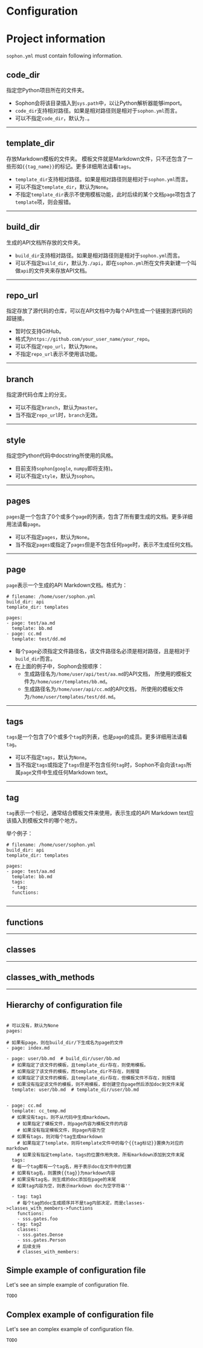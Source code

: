 # Configuration

# Project information

`sophon.yml` must contain following information.

## code_dir

指定您Python项目所在的文件夹。

- Sophon会将该目录插入到`sys.path`中，以让Python解析器能够import。
- `code_dir`支持相对路径。如果是相对路径则是相对于`sophon.yml`而言。
- 可以不指定`code_dir`，默认为`.`。

---

## template_dir

存放Markdown模板的文件夹。
模板文件就是Markdown文件，只不还包含了一些形如`{{tag_name}}`的标记。更多详细用法请看`tags`。

- `template_dir`支持相对路径。如果是相对路径则是相对于`sophon.yml`而言。
- 可以不指定`template_dir`，默认为`None`。
- 不指定`template_dir`表示不使用模板功能，此时后续的某个文档`page`项包含了`template`项，则会报错。

---

## build_dir

生成的API文档所存放的文件夹。

- `build_dir`支持相对路径。如果是相对路径则是相对于`sophon.yml`而言。
- 可以不指定`build_dir`，默认为`./api`，即在`sophon.yml`所在文件夹新建一个叫做`api`的文件夹来存放API文档。

---

## repo_url

指定存放了源代码的仓库，可以在API文档中为每个API生成一个链接到源代码的超链接。

- 暂时仅支持GitHub。
- 格式为`https://github.com/your_user_name/your_repo`。
- 可以不指定`repo_url`，默认为`None`。
- 不指定`repo_url`表示不使用该功能。

---

## branch

指定源代码仓库上的分支。

- 可以不指定`branch`，默认为`master`。
- 当不指定`repo_url`时，`branch`无效。

---

## style

指定您Python代码中docstring所使用的风格。

- 目前支持`sophon`(`google`, `numpy`即将支持)。
- 可以不指定`style`，默认为`sophon`。

---

## pages

`pages`是一个包含了0个或多个`page`的列表，包含了所有要生成的文档。更多详细用法请看`page`。

- 可以不指定`pages`，默认为`None`。
- 当不指定`pages`或指定了`pages`但是不包含任何`page`时，表示不生成任何文档。

---

## page

`page`表示一个生成的API Markdown文档。格式为：

```
# filename: /home/user/sophon.yml
build_dir: api
template_dir: templates

pages:
- page: test/aa.md
  template: bb.md
- page: cc.md
  template: test/dd.md
``` 

- 每个`page`必须指定文件路径名，该文件路径名必须是相对路径，且是相对于`build_dir`而言。
- 在上面的例子中，Sophon会按顺序：
    - 生成路径名为`/home/user/api/test/aa.md`的API文档，
    所使用的模板文件为`/home/user/templates/bb.md`。
    - 生成路径名为`/home/user/api/cc.md`的API文档，
    所使用的模板文件为`/home/user/templates/test/dd.md`。

---

## tags

`tags`是一个包含了0个或多个`tag`的列表，也是`page`的成员。更多详细用法请看`tag`。

- 可以不指定`tags`，默认为`None`。
- 当不指定`tags`或指定了`tags`但是不包含任何`tag`时，Sophon不会向该`tags`所属`page`文件中生成任何Markdown text。

---

## tag

`tag`表示一个标记，通常结合模板文件来使用，表示生成的API Markdown text应该插入到模板文件的哪个地方。

举个例子：
```
# filename: /home/user/sophon.yml
build_dir: api
template_dir: templates

pages:
- page: test/aa.md
  template: bb.md
  tags:
  - tag:
  functions:
  
``` 


---

## functions

---

## classes

---

## classes_with_methods

---


## Hierarchy of configuration file

```

# 可以没有，默认为None
pages:

# 如果有page，则在build_dir/下生成名为page的文件
- page: index.md

- page: user/bb.md  # build_dir/user/bb.md
  # 如果指定了该文件的模板，且template_dir存在，则使用模板。
  # 如果指定了该文件的模板，而template_dir不存在，则报错
  # 如果指定了该文件的模板，且template_dir存在，但模板文件不存在，则报错
  # 如果没有指定该文件的模板，则不用模板，即创建空白page然后添加doc到文件末尾
  template: user/bb.md  # template_dir/user/bb.md


- page: cc.md
  template: cc_temp.md
  # 如果没有tags，则不从代码中生成markdown。
    # 如果指定了模板文件，则page内容为模板文件的内容
    # 如果没有指定模板文件，则page内容为空
  # 如果有tags，则对每个tag生成markdown
    # 如果指定了template，则将template文件中的每个{{tag标记}}置换为对应的markdown
    # 如果没有指定template，tags的位置作用失效，所有markdown添加到文件末尾
  tags:
  # 每一个tag都有一个tag名，用于表示doc在文件中的位置
  # 如果有tag名，则置换{{tag}}为markdown内容
  # 如果没有tag名，则生成的doc添加在page的末尾
  # 如果tag内容为空，则表示markdown doc为空字符串''

  - tag: tag1
    # 每个tag的doc生成顺序并不是tag内部决定，而是classes->classes_with_members->functions
    functions:
    - sss.gates.foo
  - tag: tag2
    classes:
    - sss.gates.Dense
    - sss.gates.Person
    # 后续支持
    # classes_with_members:
```


## Simple example of configuration file

Let's see an simple example of configuration file.

```
TODO
```

## Complex example of configuration file

Let's see an complex example of configuration file.

```
TODO
```
